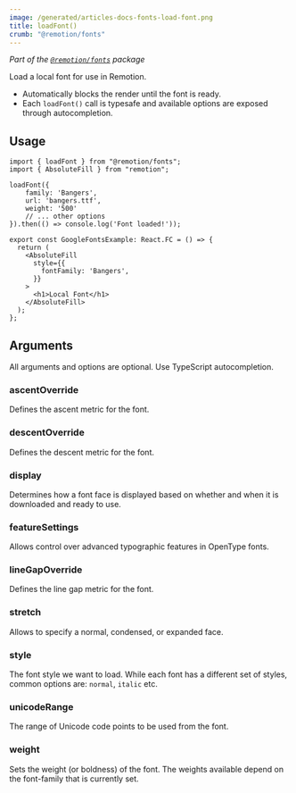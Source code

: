 ```yaml
---
image: /generated/articles-docs-fonts-load-font.png
title: loadFont()
crumb: "@remotion/fonts"
---
```


_Part of the [`@remotion/fonts`](/docs/fonts) package_

Load a local font for use in Remotion.

- Automatically blocks the render until the font is ready.
- Each `loadFont()` call is typesafe and available options are exposed through autocompletion.

## Usage

```tsx twoslash
import { loadFont } from "@remotion/fonts";
import { AbsoluteFill } from "remotion";

loadFont({
	family: 'Bangers',
	url: 'bangers.ttf',
	weight: '500'
	// ... other options 
}).then(() => console.log('Font loaded!'));

export const GoogleFontsExample: React.FC = () => {
  return (
    <AbsoluteFill
      style={{
        fontFamily: 'Bangers',
      }}
    >
      <h1>Local Font</h1>
    </AbsoluteFill>
  );
};
```
## Arguments

All arguments and options are optional. Use TypeScript autocompletion.

### ascentOverride

Defines the ascent metric for the font.

### descentOverride

Defines the descent metric for the font.

### display

Determines how a font face is displayed based on whether and when it is downloaded and ready to use.

### featureSettings

Allows control over advanced typographic features in OpenType fonts.

### lineGapOverride

Defines the line gap metric for the font.

### stretch

Allows to specify a normal, condensed, or expanded face.

### style

The font style we want to load. While each font has a different set of styles, common options are: `normal`, `italic` etc.

### unicodeRange

The range of Unicode code points to be used from the font.

### weight

Sets the weight (or boldness) of the font. The weights available depend on the font-family that is currently set.